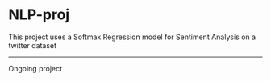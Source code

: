 # NLP-proj
This project uses a Softmax Regression model for Sentiment Analysis on a twitter dataset

--------

Ongoing project

